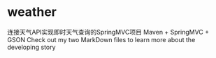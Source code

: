 # weather
连接天气API实现即时天气查询的SpringMVC项目
Maven + SpringMVC + GSON
Check out my two MarkDown files to learn more about the developing story
